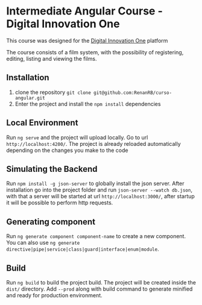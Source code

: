 # Intermediate Angular Course - Digital Innovation One

This course was designed for the [Digital Innovation One](https://digitalinnovation.one/) platform

The course consists of a film system, with the possibility of registering, editing, listing and viewing the films.

## Installation

1. clone the repository `git clone git@github.com:RenanRB/curso-angular.git`
2. Enter the project and install the `npm install` dependencies

## Local Environment

Run `ng serve` and the project will upload locally. Go to url `http://localhost:4200/`. The project is already reloaded automatically depending on the changes you make to the code

## Simulating the Backend

Run `npm install -g json-server` to globally install the json server. After installation go into the project folder and run `json-server --watch db.json`, with that a server will be started at url `http://localhost:3000/`, after startup it will be possible to perform http requests.

## Generating component

Run `ng generate component component-name` to create a new component. You can also use `ng generate directive|pipe|service|class|guard|interface|enum|module`.

## Build

Run `ng build` to build the project build. The project will be created inside the `dist/` directory. Add `--prod` along with build command to generate minified and ready for production environment.

